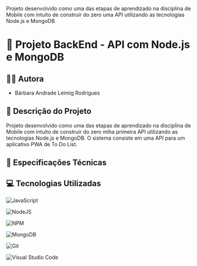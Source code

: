 Projeto desenvolvido como uma das etapas de aprendizado na disciplina de Mobile com intuito de construir do zero uma API utilizando as tecnologias Node.js e MongoDB

# 🎯  Projeto BackEnd - API com Node.js e MongoDB

## 👯‍♀️ Autora
- Bárbara Andrade Leimig Rodrigues

## 📄 Descrição do Projeto
Projeto desenvolvido como uma das etapas de aprendizado na disciplina de Mobile com intuito de construir do zero miha primeira API utilizando as tecnologias Node.js e MongoDB. O sistema consiste em uma API para um aplicativo PWA de To Do List.

## 📖 Especificações Técnicas


## 💻 Tecnologias Utilizadas

![JavaScript](https://img.shields.io/badge/javascript-%23323330.svg?style=for-the-badge&logo=javascript&logoColor=%23F7DF1E)

![NodeJS](https://img.shields.io/badge/node.js-6DA55F?style=for-the-badge&logo=node.js&logoColor=white)

![NPM](https://img.shields.io/badge/NPM-%23CB3837.svg?style=for-the-badge&logo=npm&logoColor=white)

![MongoDB](https://img.shields.io/badge/MongoDB-%234ea94b.svg?style=for-the-badge&logo=mongodb&logoColor=white)

![Git](https://img.shields.io/badge/git-%23F05033.svg?style=for-the-badge&logo=git&logoColor=white)

![Visual Studio Code](https://img.shields.io/badge/Visual%20Studio%20Code-0078d7.svg?style=for-the-badge&logo=visual-studio-code&logoColor=white)
